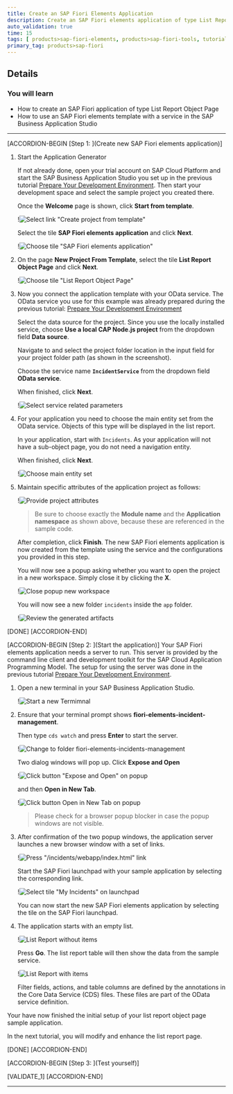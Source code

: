 ```yaml
---
title: Create an SAP Fiori Elements Application
description: Create an SAP Fiori elements application of type List Report Object Page based on the SAP Cloud Application Programming Model.
auto_validation: true
time: 15
tags: [ products>sap-fiori-elements, products>sap-fiori-tools, tutorial>beginner, products>sap-fiori, products>sap-business-application-studio, software-product-function>sap-cloud-application-programming-model, products>sap-business-technology-platform]
primary_tag: products>sap-fiori
---
```


## Details
### You will learn
- How to create an SAP Fiori application of type List Report Object Page
- How to use an SAP Fiori elements template with a service in the SAP Business Application Studio

---

[ACCORDION-BEGIN [Step 1: ](Create new SAP Fiori elements application)]
1. Start the Application Generator

    If not already done, open your trial account on SAP Cloud Platform and start the SAP Business Application Studio you set up in the previous tutorial [Prepare Your Development Environment](fiori-tools-cap-prepare-dev-env). Then start your development space and select the sample project you created there.

    Once the **Welcome** page is shown, click **Start from template**.

    !![Select link "Create project from template"](select-create-project.png)

    Select the tile **SAP Fiori elements application** and click **Next**.

    !![Choose tile "SAP Fiori elements application"](choose-tile-sap-fiori-elements.png)

2. On the page **New Project From Template**, select the tile **List Report Object Page** and click **Next**.

    !![Choose tile "List Report Object Page"](choose-tile-list-report.png)

3. Now you connect the application template with your OData service. The OData service you use for this example was already prepared during the previous tutorial:  [Prepare Your Development Environment](fiori-tools-cap-prepare-dev-env)

    Select the data source for the project. Since you use the locally installed service, choose **Use a local CAP Node.js project** from the dropdown field **Data source**.

    Navigate to and select the project folder location in the input field for your project folder path (as shown in the screenshot).

    Choose the service name **`IncidentService`** from the dropdown field **OData service**.

    When finished, click **Next**.

    !![Select service related parameters](enter-service-parameters.png)

4. For your application you need to choose the main entity set from the OData service. Objects of this type will be displayed in the list report.

    In your application, start with `Incidents`. As your application will not have a sub-object page, you do not need a navigation entity.

    When finished, click **Next**.

    !![Choose main entity set](choose-main-entity-set.png)

5. Maintain specific attributes of the application project as follows:

    !![Provide project attributes](provide-project-attributes.png)

    >Be sure to choose exactly the **Module name** and the **Application namespace** as shown above, because these are referenced in the sample code.

    After completion, click **Finish**. The new SAP Fiori elements application is now created from the template using the service and the configurations you provided in this step.

    You will now see a popup asking whether you want to open the project in a new workspace. Simply close it by clicking the  **X**.

    !![Close popup new workspace](close-popup-open-new-workspace.png)

    You will now see a new folder `incidents` inside the `app` folder.

    !![Review the generated artifacts](review-generated-artifacts.png)

[DONE]
[ACCORDION-END]

[ACCORDION-BEGIN [Step 2: ](Start the application)]
Your SAP Fiori elements application needs a server to run. This server is provided by the command line client and development toolkit for the SAP Cloud Application Programming Model. The setup for using the server was done in the previous tutorial [Prepare Your Development Environment](fiori-tools-cap-prepare-dev-env).

1. Open a new terminal in your SAP Business Application Studio.

    !![Start a new Termimnal](open-new-terminal.png)

2. Ensure that your terminal prompt shows **fiori-elements-incident-management**.

    Then type `cds watch` and press **Enter** to start the server.

    !![Change to folder fiori-elements-incidents-management](change-to-project-root-run-cds-watch.png)

    Two dialog windows will pop up. Click **Expose and Open**

    !![Click button "Expose and Open" on popup](click-expose-and-open.png)

    and then **Open in New Tab**.

    !![Click button Open in New Tab on popup](click-open-in-new-tab.png)

    >Please check for a browser popup blocker in case the popup windows are not visible.

3. After confirmation of the two popup windows, the application server launches a new browser window with a set of links.

    !![Press "/incidents/webapp/index.html" link](press-incidents-webapp-index-html.png)

    Start the SAP Fiori launchpad with your sample application by selecting the corresponding link.

    !![Select tile "My Incidents" on launchpad](select-tile-my-incidents.png)

    You can now start the new SAP Fiori elements application by selecting the tile on the SAP Fiori launchpad.

4. The application starts with an empty list.

    !![List Report without items](list-report-empty.png)

    Press **Go**. The list report table will then show the data from the sample service.

    !![List Report with items](list-report-go.png)

    Filter fields, actions, and table columns are defined by the annotations in the Core Data Service (CDS) files. These files are part of the OData service definition.

Your have now finished the initial setup of your list report object page sample application.

In the next tutorial, you will modify and enhance the list report page.

[DONE]
[ACCORDION-END]

[ACCORDION-BEGIN [Step 3: ](Test yourself)]


[VALIDATE_1]
[ACCORDION-END]



---
